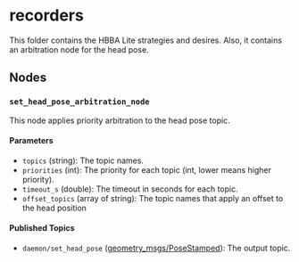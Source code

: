 # recorders
This folder contains the HBBA Lite strategies and desires. Also, it contains an arbitration node for the head pose.

## Nodes
### `set_head_pose_arbitration_node`

This node applies priority arbitration to the head pose topic.

#### Parameters

- `topics` (string): The topic names.
- `priorities` (int): The priority for each topic (int, lower means higher priority).
- `timeout_s` (double): The timeout in seconds for each topic.
- `offset_topics` (array of string): The topic names that apply an offset to the head position

#### Published Topics

- `daemon/set_head_pose` ([geometry_msgs/PoseStamped](https://docs.ros.org/en/humble/p/geometry_msgs/interfaces/msg/PoseStamped.html)): The output topic.
